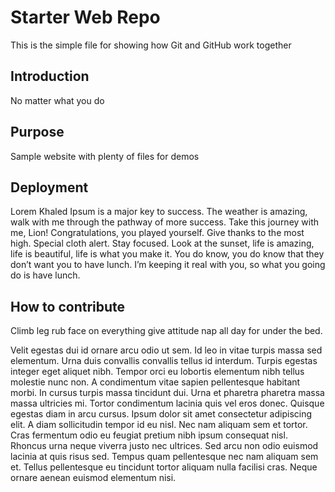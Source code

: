 # Starter Web Repo

This is the simple file for showing how Git and GitHub work together

## Introduction

No matter what you do

## Purpose

Sample website with plenty of files for demos

## Deployment

Lorem Khaled Ipsum is a major key to success. The weather is amazing, walk with me through the pathway of more success. Take this journey with me, Lion! Congratulations, you played yourself. Give thanks to the most high. Special cloth alert. Stay focused. Look at the sunset, life is amazing, life is beautiful, life is what you make it. You do know, you do know that they don’t want you to have lunch. I’m keeping it real with you, so what you going do is have lunch.

## How to contribute

Climb leg rub face on everything give attitude nap all day for under the bed. 

Velit egestas dui id ornare arcu odio ut sem. Id leo in vitae turpis massa sed elementum. Urna duis convallis convallis tellus id interdum. Turpis egestas integer eget aliquet nibh. Tempor orci eu lobortis elementum nibh tellus molestie nunc non. A condimentum vitae sapien pellentesque habitant morbi. In cursus turpis massa tincidunt dui. Urna et pharetra pharetra massa massa ultricies mi. Tortor condimentum lacinia quis vel eros donec. Quisque egestas diam in arcu cursus. Ipsum dolor sit amet consectetur adipiscing elit. A diam sollicitudin tempor id eu nisl. Nec nam aliquam sem et tortor. Cras fermentum odio eu feugiat pretium nibh ipsum consequat nisl. Rhoncus urna neque viverra justo nec ultrices. Sed arcu non odio euismod lacinia at quis risus sed. Tempus quam pellentesque nec nam aliquam sem et. Tellus pellentesque eu tincidunt tortor aliquam nulla facilisi cras. Neque ornare aenean euismod elementum nisi.
